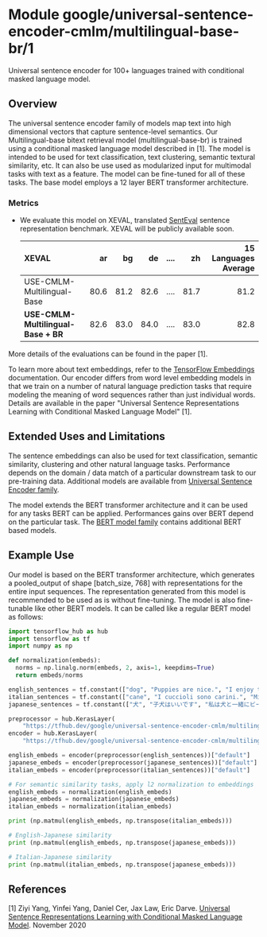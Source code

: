 # Module google/universal-sentence-encoder-cmlm/multilingual-base-br/1

Universal sentence encoder for 100+ languages trained with conditional masked
language model.

<!-- asset-path: internal -->
<!-- module-type: text-embedding -->
<!-- fine-tunable: true -->
<!-- format: saved_model_2 -->
<!-- language: multilingual -->
<!-- network-architecture: Transformer -->
<!-- dataset: CommonCrawl -->
<!-- dataset: Wikipedia -->
<!-- dataset: Translation -->

## Overview

The universal sentence encoder family of models map text into high dimensional
vectors that capture sentence-level semantics. Our Multilingual-base bitext
retrieval model (multilingual-base-br) is trained using a conditional masked
language model described in [1]. The model is intended to be used for text
classification, text clustering, semantic textural similarity, etc. It can also
be use used as modularized input for multimodal tasks with text as a feature.
The model can be fine-tuned for all of these tasks. The base model employs a 12
layer BERT transformer architecture.

### Metrics

*   We evaluate this model on XEVAL, translated
    [SentEval](https://github.com/facebookresearch/SentEval) sentence
    representation benchmark. XEVAL will be publicly available soon.

    XEVAL                               | ar   | bg   | de   | .... | zh   | 15 Languages Average
    :---------------------------------- | ---: | ---: | ---: | ---: | ---: | -------------------:
    USE-CMLM-Multilingual-Base          | 80.6 | 81.2 | 82.6 | .... | 81.7 | 81.2
    **USE-CMLM-Multilingual-Base + BR** | 82.6 | 83.0 | 84.0 | .... | 83.0 | 82.8

More details of the evaluations can be found in the paper [1].

To learn more about text embeddings, refer to the
[TensorFlow Embeddings](https://www.tensorflow.org/guide/embedding)
documentation. Our encoder differs from word level embedding models in that we
train on a number of natural language prediction tasks that require modeling the
meaning of word sequences rather than just individual words. Details are
available in the paper "Universal Sentence Representations Learning with
Conditional Masked Language Model" [1].

## Extended Uses and Limitations

The sentence embeddings can also be used for text classification, semantic
similarity, clustering and other natural language tasks. Performance depends on
the domain / data match of a particular downstream task to our pre-training
data. Additional models are available from
[Universal Sentence Encoder family](https://tfhub.dev/google/collections/universal-sentence-encoder/1).

The model extends the BERT transformer architecture and it can be used for any
tasks BERT can be applied. Performances gains over BERT depend on the particular
task. The [BERT model family](https://tfhub.dev/google/collections/bert/1)
contains additional BERT based models.

## Example Use

Our model is based on the BERT transformer architecture, which generates a
pooled_output of shape [batch_size, 768] with representations for the entire
input sequences. The representation generated from this model is recommended to
be used as is without fine-tuning. The model is also fine-tunable like other
BERT models. It can be called like a regular BERT model as follows:

```python
import tensorflow_hub as hub
import tensorflow as tf
import numpy as np

def normalization(embeds):
  norms = np.linalg.norm(embeds, 2, axis=1, keepdims=True)
  return embeds/norms

english_sentences = tf.constant(["dog", "Puppies are nice.", "I enjoy taking long walks along the beach with my dog."])
italian_sentences = tf.constant(["cane", "I cuccioli sono carini.", "Mi piace fare lunghe passeggiate lungo la spiaggia con il mio cane."])
japanese_sentences = tf.constant(["犬", "子犬はいいです", "私は犬と一緒にビーチを散歩するのが好きです"])

preprocessor = hub.KerasLayer(
    "https://tfhub.dev/google/universal-sentence-encoder-cmlm/multilingual-preprocess/2")
encoder = hub.KerasLayer(
    "https://tfhub.dev/google/universal-sentence-encoder-cmlm/multilingual-base-br/1")

english_embeds = encoder(preprocessor(english_sentences))["default"]
japanese_embeds = encoder(preprocessor(japanese_sentences))["default"]
italian_embeds = encoder(preprocessor(italian_sentences))["default"]

# For semantic similarity tasks, apply l2 normalization to embeddings
english_embeds = normalization(english_embeds)
japanese_embeds = normalization(japanese_embeds)
italian_embeds = normalization(italian_embeds)

print (np.matmul(english_embeds, np.transpose(italian_embeds)))

# English-Japanese similarity
print (np.matmul(english_embeds, np.transpose(japanese_embeds)))

# Italian-Japanese similarity
print (np.matmul(italian_embeds, np.transpose(japanese_embeds)))

```

## References

[1] Ziyi Yang, Yinfei Yang, Daniel Cer, Jax Law, Eric Darve. [Universal Sentence
Representations Learning with Conditional Masked Language
Model](https://openreview.net/forum?id=WDVD4lUCTzU). November 2020

